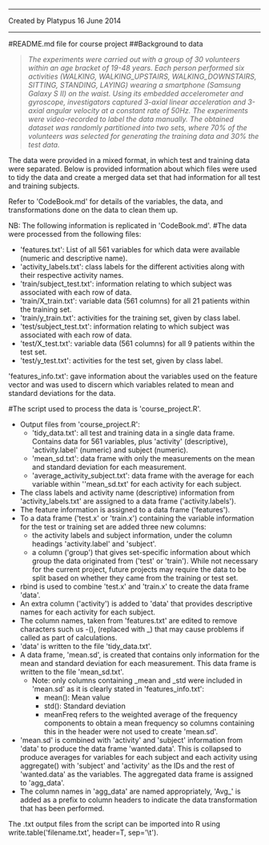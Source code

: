 ---------------------------------------------------
Created by Platypus 16 June 2014

----------------------------------------------------

#README.md file for course project
##Background to data
>_The experiments were  carried out with a group of 30 volunteers within an age bracket of 19-48 years. Each person performed six activities (WALKING, WALKING_UPSTAIRS, WALKING_DOWNSTAIRS, SITTING, STANDING, LAYING) wearing a smartphone (Samsung Galaxy S II) on the waist. Using its embedded accelerometer and gyroscope, investigators captured 3-axial linear acceleration and 3-axial angular velocity at a constant rate of 50Hz. The experiments were video-recorded to label the data manually. The obtained dataset was randomly partitioned into two sets, where 70% of the volunteers was selected for generating the training data and 30% the test data._

The data were provided in a mixed format, in which test and training data were separated. Below is provided information about which files were used to tidy the data and create a merged data set that had information for all test and training subjects.

Refer to 'CodeBook.md' for details of the variables, the data, and transformations done on the data to clean them up.

NB: The following information is replicated in 'CodeBook.md'.
#The data were processed from the following files:
- 'features.txt': List of all 561 variables for which data were available (numeric and descriptive name).
- 'activity_labels.txt': class labels for the different activities along with their respective activity names.
- 'train/subject_test.txt': information relating to which subject was associated with each row of data.
- 'train/X_train.txt': variable data (561 columns) for all 21 patients within the training set.
- 'train/y_train.txt': activities for the training set, given by class label.
- 'test/subject_test.txt': information relating to which subject was associated with each row of data.
- 'test/X_test.txt': variable data (561 columns) for all 9 patients within the test set.
- 'test/y_test.txt': activities for the test set, given by class label.

'features_info.txt': gave information about the variables used on the feature vector and was used to discern which variables related to mean and standard deviations for the data.

#The script used to process the data is 'course_project.R'.
* Output files from 'course_project.R':
    * 'tidy_data.txt': all test and training data in a single data frame. Contains data for 561 variables, plus 
'activity' (descriptive), 'activity.label' (numeric) and subject (numeric).
    *  'mean_sd.txt': data frame with only the measurements on the mean and standard deviation for each measurement.
    *  'average_activity_subject.txt': data frame with the average for each variable within ''mean_sd.txt' for each activity for each subject.
* The class labels and activity name (descriptive) information from 'activity_labels.txt' are assigned to a data frame ('activity.labels').
* The feature information is assigned to a data frame ('features').
* To a data frame ('test.x' or 'train.x') containing the variable information for the test or training set are added three new columns:
    * the activity labels and subject information, under the column headings 'activity.label' and 'subject'.
    * a column ('group') that gives set-specific information about which group the data originated from ('test' or 'train'). While not necessary for the current project, future projects may require the data to be split based on whether they came from the training or test set.
 * rbind is used to combine 'test.x' and 'train.x' to create the data frame 'data'.
 * An extra column ('activity') is added to 'data' that provides descriptive names for each activity for each subject.
 * The column names, taken from  'features.txt' are edited to remove characters such us -(), (replaced with _) that may cause problems if called as part of calculations.
 * 'data' is written to the file 'tidy_data.txt'.
 * A data frame, 'mean.sd', is created that contains only information for the mean and standard deviation for each measurement. This data frame is written to the file 'mean_sd.txt'.
     * Note: only columns containing _mean and _std were included in 'mean.sd' as it is clearly stated in 'features_info.txt':
         * mean(): Mean value
         * std(): Standard deviation
        * meanFreq refers to the weighted average of the frequency components to obtain a mean frequency so columns containing this in the header were not used to create 'mean.sd'.
* 'mean.sd' is combined with 'activity' and 'subject' information from 'data' to produce the data frame 'wanted.data'. This is collapsed to produce averages for variables for each subject and each activity using aggregate() with 'subject' and 'activity' as the IDs and the rest of 'wanted.data' as the variables. The aggregated data frame is assigned to 'agg_data'.
* The column names in 'agg_data' are named appropriately,  'Avg_' is added as a prefix to column headers to indicate the data transformation that has been performed.


The .txt output files from the script can be imported into R using write.table('filename.txt', header=T, sep='\t').